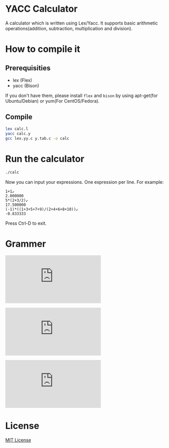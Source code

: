 # YACC Calculator
A calculator which is written using Lex/Yacc. It supports basic arithmetic operations(addition, subtraction, multiplication and division).

# How to compile it
## Prerequisities
* lex (Flex)
* yacc (Bison)

If you don't have them, please install `flex` and `bison` by using apt-get(for Ubuntu/Debian) or yum(For CentOS/Fedora).

## Compile
```bash
lex calc.l
yacc calc.y
gcc lex.yy.c y.tab.c -o calc
```

# Run the calculator
```bash
./calc
```
Now you can input your expressions. One expression per line. For example:
```
1+1↙
2.000000
5*(2+3/2)↙
17.500000
(-1)*((1+3+5+7+9)/(2+4+6+8+10))↙
-0.833333
```
Press Ctrl-D to exit.

# Grammer
![](https://latex.codecogs.com/gif.latex?E%5Crightarrow%20E&plus;T%7CE-T%7CT)

![](https://latex.codecogs.com/gif.latex?T%5Crightarrow%20T*F%7CT/F%7CF)

![](https://latex.codecogs.com/gif.latex?F%5Crightarrow%20%28E%29%7Cnum%7C-F)

# License
[MIT License](./LICENSE)